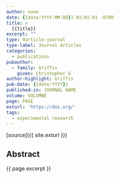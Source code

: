 ```yaml
---
author: none
date: {{date:YYYY-MM-DD}} 01:01:01 -0700
title: >
  {{title}}
excerpt: ""
type: 9article-journal
type-label: Journal Articles
categories:
  - publications
pubauthor:
  - family: Griffis
    given: Christopher G
author-highlight: Griffis
pub-date: {{date:YYYY}}
published-in: JOURNAL NAME
volume: VOLUMNE
page: PAGE
exturl: 'https://doi.org/'
tags:
  - experimental research
---
```


[source]({{ site.exturl }})

## Abstract

{{ page.excerpt }}